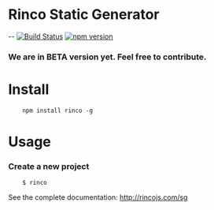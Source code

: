 # Rinco Static Generator


--
[![Build Status](https://travis-ci.org/rincojs/rinco-staticgen.svg?branch=master)](https://travis-ci.org/rincojs/rinco-staticgen)
[![npm version](https://badge.fury.io/js/rinco.svg)](http://badge.fury.io/js/rinco)


### We are in BETA version yet. Feel free to contribute.



# Install

        npm install rinco -g

# Usage

### Create a new project

        $ rinco

See the complete documentation:
http://rincojs.com/sg
